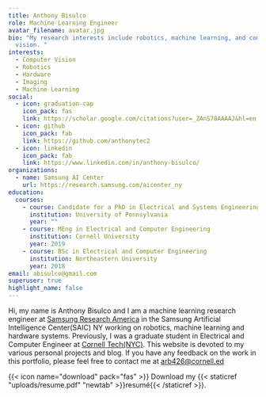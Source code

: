 ```yaml
---
title: Anthony Bisulco
role: Machine Learning Engineer
avatar_filename: avatar.jpg
bio: "My research interests include robotics, machine learning, and computer
  vision. "
interests:
  - Computer Vision
  - Robotics
  - Hardware
  - Imaging
  - Machine Learning
social:
  - icon: graduation-cap
    icon_pack: fas
    link: https://scholar.google.com/citations?user=_ZAnS78AAAAJ&hl=en
  - icon: github
    icon_pack: fab
    link: https://github.com/anthonytec2
  - icon: linkedin
    icon_pack: fab
    link: https://www.linkedin.com/in/anthony-bisulco/
organizations:
  - name: Samsung AI Center
    url: https://research.samsung.com/aicenter_ny
education:
  courses:
    - course: Candidate for a PhD in Electrical and Systems Engineering
      institution: University of Pennsylvania
      year: ""
    - course: MEng in Electrical and Computer Engineering
      institution: Cornell University
      year: 2019
    - course: BSc in Electrical and Computer Engineering
      institution: Northeastern University
      year: 2018
email: abisulco@gmail.com
superuser: true
highlight_name: false
---
```

Hi, my name is Anthony Bisulco and I am a machine learning research engineer at [Samsung Research America](https://research.samsung.com/aicenter_ny) in the Samsung Artificial Intelligence Center(SAIC) NY working on robotics, machine learning and hardware systems. Previously, I was a graduate student in Electrical and Computer Engineer at [Cornell Tech(NYC)](https://tech.cornell.edu/). This website is devoted to my various personal projects and blog.  If you have any feedback on the work in this portfolio, please feel free to contact me at arb426@cornell.ed

{{< icon name="download" pack="fas" >}} Download my {{< staticref "uploads/resume.pdf" "newtab" >}}resumé{{< /staticref >}}.
